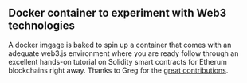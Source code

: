 ## Docker container to experiment with Web3 technologies

A docker imgage is baked to spin up a container that comes with an adequate web3.js environment where you are ready follow through an excellent hands-on tutorial on Solidity smart contracts for Etherum blockchains right away. Thanks to Greg for the [great contributions](https://www.dappuniversity.com/articles/how-to-build-a-blockchain-app).

